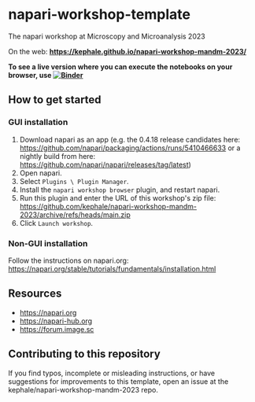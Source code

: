 # napari-workshop-template

The napari workshop at Microscopy and Microanalysis 2023

On the web: **https://kephale.github.io/napari-workshop-mandm-2023/**

**To see a live version where you can execute the notebooks on your browser, use [![Binder](https://mybinder.org/badge_logo.svg)](https://mybinder.org/v2/gh/kephale/napari-workshop-mandm-2023/main)** 

## How to get started

### GUI installation

1. Download napari as an app (e.g. the 0.4.18 release candidates here: https://github.com/napari/packaging/actions/runs/5410466633 or a nightly build from here: https://github.com/napari/napari/releases/tag/latest)
2. Open napari.
3. Select `Plugins \ Plugin Manager`.
4. Install the `napari workshop browser` plugin, and restart napari.
6. Run this plugin and enter the URL of this workshop's zip file: https://github.com/kephale/napari-workshop-mandm-2023/archive/refs/heads/main.zip
7. Click `Launch workshop`.

### Non-GUI installation

Follow the instructions on napari.org: https://napari.org/stable/tutorials/fundamentals/installation.html

## Resources 

- https://napari.org
- https://napari-hub.org
- https://forum.image.sc

## Contributing to this repository

If you find typos, incomplete or misleading instructions, or have suggestions for improvements to this template, open an issue at the kephale/napari-workshop-mandm-2023 repo.
